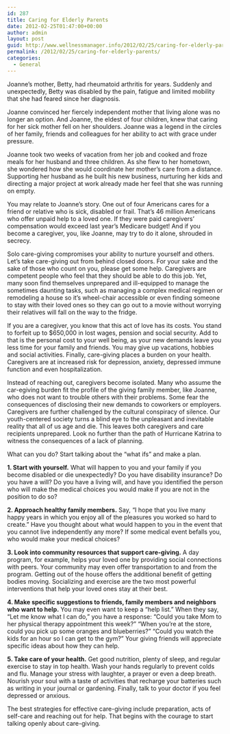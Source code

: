```yaml
---
id: 287
title: Caring for Elderly Parents
date: 2012-02-25T01:47:00+00:00
author: admin
layout: post
guid: http://www.wellnessmanager.info/2012/02/25/caring-for-elderly-parents/
permalink: /2012/02/25/caring-for-elderly-parents/
categories:
  - General
---
```

Joanne’s mother, Betty, had rheumatoid arthritis for years. Suddenly and unexpectedly, Betty was disabled by the pain, fatigue and limited mobility that she had feared since her diagnosis. 

Joanne convinced her fiercely independent mother that living alone was no longer an option. And Joanne, the eldest of four children, knew that caring for her sick mother fell on her shoulders. Joanne was a legend in the circles of her family, friends and colleagues for her ability to act with grace under pressure.

Joanne took two weeks of vacation from her job and cooked and froze meals for her husband and three children. As she flew to her hometown, she wondered how she would coordinate her mother’s care from a distance. Supporting her husband as he built his new business, nurturing her kids and directing a major project at work already made her feel that she was running on empty. 

You may relate to Joanne’s story. One out of four Americans cares for a friend or relative who is sick, disabled or frail. That’s 46 million Americans who offer unpaid help to a loved one. If they were paid caregivers’ compensation would exceed last year’s Medicare budget! And if you become a caregiver, you, like Joanne, may try to do it alone, shrouded in secrecy. 

Solo care-giving compromises your ability to nurture yourself and others. Let’s take care-giving out from behind closed doors. For your sake and the sake of those who count on you, please get some help. Caregivers are competent people who feel that they should be able to do this job. Yet, many soon find themselves unprepared and ill-equipped to manage the sometimes daunting tasks, such as managing a complex medical regimen or remodeling a house so it’s wheel-chair accessible or even finding someone to stay with their loved ones so they can go out to a movie without worrying their relatives will fall on the way to the fridge.

If you are a caregiver, you know that this act of love has its costs. You stand to forfeit up to $650,000 in lost wages, pension and social security. Add to that is the personal cost to your well being, as your new demands leave you less time for your family and friends. You may give up vacations, hobbies and social activities. Finally, care-giving places a burden on your health. Caregivers are at increased risk for depression, anxiety, depressed immune function and even hospitalization.

Instead of reaching out, caregivers become isolated. Many who assume the car-egiving burden fit the profile of the giving family member, like Joanne, who does not want to trouble others with their problems. Some fear the consequences of disclosing their new demands to coworkers or employers. Caregivers are further challenged by the cultural conspiracy of silence. Our youth-centered society turns a blind eye to the unpleasant and inevitable reality that all of us age and die. This leaves both caregivers and care recipients unprepared. Look no further than the path of Hurricane Katrina to witness the consequences of a lack of planning.

What can you do? Start talking about the &#8220;what ifs&#8221; and make a plan. 

**1. Start with yourself.** What will happen to you and your family if you become disabled or die unexpectedly? Do you have disability insurance? Do you have a will? Do you have a living will, and have you identified the person who will make the medical choices you would make if you are not in the position to do so? 

**2. Approach healthy family members.** Say, &#8220;I hope that you live many happy years in which you enjoy all of the pleasures you worked so hard to create.&#8221; Have you thought about what would happen to you in the event that you cannot live independently any more? If some medical event befalls you, who would make your medical choices?

**3. Look into community resources that support care-giving.** A day program, for example, helps your loved one by providing social connections with peers. Your community may even offer transportation to and from the program. Getting out of the house offers the additional benefit of getting bodies moving. Socializing and exercise are the two most powerful interventions that help your loved ones stay at their best. 

**4. Make specific suggestions to friends, family members and neighbors who want to help.** You may even want to keep a &#8220;help list.&#8221; When they say, &#8220;Let me know what I can do,&#8221; you have a response: &#8220;Could you take Mom to her physical therapy appointment this week?&#8221; &#8220;When you’re at the store, could you pick up some oranges and blueberries?&#8221; &#8220;Could you watch the kids for an hour so I can get to the gym?&#8221; Your giving friends will appreciate specific ideas about how they can help.

**5. Take care of your health.** Get good nutrition, plenty of sleep, and regular exercise to stay in top health. Wash your hands regularly to prevent colds and flu. Manage your stress with laughter, a prayer or even a deep breath. Nourish your soul with a taste of activities that recharge your batteries such as writing in your journal or gardening. Finally, talk to your doctor if you feel depressed or anxious. 

The best strategies for effective care-giving include preparation, acts of self-care and reaching out for help. That begins with the courage to start talking openly about care-giving.